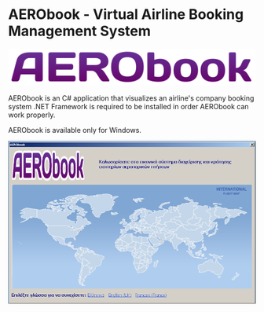 # AERObook - Virtual Airline Booking Management System

![alt tag](https://raw.githubusercontent.com/donkeyrepos/aerobook/master/5vNSrD1470158827.png)

AERObook is an C# application that visualizes an airline's company booking system
.NET Framework is required to be installed in order AERObook can work properly.

AERObook is available only for Windows.

![alt tag](https://raw.githubusercontent.com/donkeyrepos/aerobook/master/image.png)
